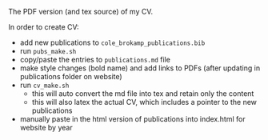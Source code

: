 The PDF version (and tex source) of my CV.

In order to create CV:

- add new publications to `cole_brokamp_publications.bib`
- run `pubs_make.sh`
- copy/paste the entries to `publications.md` file
- make style changes (bold name) and add links to PDFs (after updating in publications folder on 
website)
- run `cv_make.sh`
    - this will auto convert the md file into tex and retain only the content
    - this will also latex the actual CV, which includes a pointer to the new publications
- manually paste in the html version of publications into index.html for website by year
